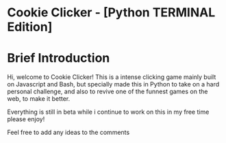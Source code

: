 # **Cookie Clicker** - [Python TERMINAL Edition]

# Brief Introduction

Hi, welcome to Cookie Clicker! This is a intense clicking game mainly built on Javascript and Bash, but specially made this in Python to take on a hard personal challenge, and also to revive one of the funnest games on the web, to make it better.

Everything is still in beta while i continue to work on this in my free time please enjoy!

Feel free to add any ideas to the comments